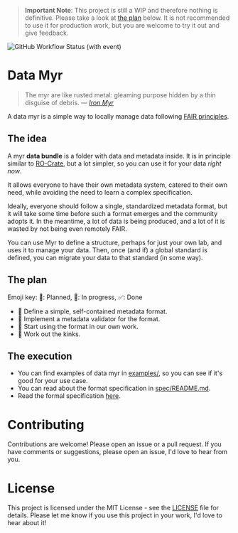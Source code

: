 > **Important Note**: This project is still a WIP and therefore nothing is definitive. Please take a look at [the plan](https://github.com/MrHedmad/data-myr#the-plan) below. It is not recommended to use it for production work, but you are welcome to try it out and give feedback.

![GitHub Workflow Status (with event)](https://img.shields.io/github/actions/workflow/status/MrHedmad/data-myr/python-package.yml?style=flat-square&logo=github)

# Data Myr
> The myr are like rusted metal: gleaming purpose hidden by a thin disguise of debris.
> — <cite> [Iron Myr](https://gatherer.wizards.com/Pages/Card/Details.aspx?multiverseid=194168) </cite>

A data myr is a simple way to locally manage data following [FAIR principles](https://www.go-fair.org/fair-principles/).

## The idea

A myr **data bundle** is a folder with data and metadata inside.
It is in principle similar to [RO-Crate](https://www.researchobject.org/ro-crate/), but a lot simpler, so you can use it for your data *right now*.

It allows everyone to have their own metadata system, catered to their own need, while avoiding the need to learn a complex specification.

Ideally, everyone should follow a single, standardized metadata format, but it will take some time before such a format emerges and the community adopts it.
In the meantime, a lot of data is being produced, and a lot of it is wasted by not being even remotely FAIR.

You can use Myr to define a structure, perhaps for just your own lab, and uses it to manage your data.
Then, once (and if) a global standard is defined, you can migrate your data to that standard (in some way).

## The plan
Emoji key: 📅: Planned, 🚧: In progress, ✅: Done
- 🚧 Define a simple, self-contained metadata format.
- 📅 Implement a metadata validator for the format.
- 📅 Start using the format in our own work.
- 📅 Work out the kinks.

## The execution
- You can find examples of data myr in [examples/](examples/), so you can see if it's good for your use case.
- You can read about the format specification in [spec/README.md](spec/README.md).
- Read the formal specification [here](spec/specification.md).

# Contributing
Contributions are welcome! Please open an issue or a pull request. If you have comments or suggestions, please open an issue, I'd love to hear from you.

# License
This project is licensed under the MIT License - see the [LICENSE](LICENSE) file for details.
Please let me know if you use this project in your work, I'd love to hear about it!
